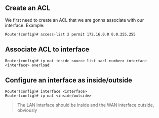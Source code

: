 ## Create an ACL
We first need to create an ACL that we are gonna associate with our interface. Example:
```
Router(config)# access-list 2 permit 172.16.0.0 0.0.255.255
```
## Associate ACL to interface
```
Router(config)# ip nat inside source list <acl-number> interface <interface> overload
```
## Configure an interface as inside/outside
```
Router(config)# interface <interface>
Router(config)# ip nat <inside/outside>
```
> The LAN interface should be inside and the WAN interface outside, obviously